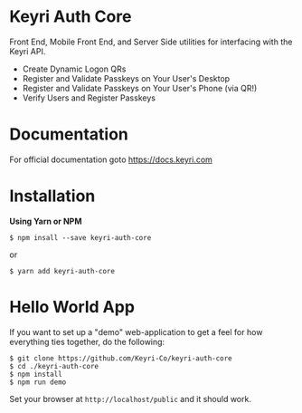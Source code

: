 # Keyri Auth Core

Front End, Mobile Front End, and Server Side utilities for interfacing with the Keyri API.

* Create Dynamic Logon QRs
* Register and Validate Passkeys on Your User's Desktop
* Register and Validate Passkeys on Your User's Phone (via QR!) 
* Verify Users and Register Passkeys

# Documentation

For official documentation goto https://docs.keyri.com

# Installation

__Using Yarn or NPM__

`$ npm insall --save keyri-auth-core`

or

`$ yarn add keyri-auth-core`

# Hello World App

If you want to set up a "demo" web-application to get a feel for how everything ties together, do the following:

```
$ git clone https://github.com/Keyri-Co/keyri-auth-core
$ cd ./keyri-auth-core
$ npm install
$ npm run demo
```

Set your browser at `http://localhost/public` and it should work.

